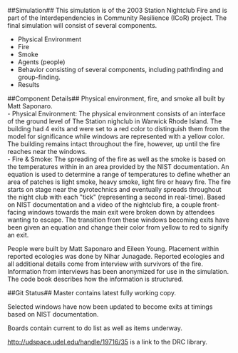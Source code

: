 ##Simulation##
This simulation is of the 2003 Station Nightclub Fire and is part of the Interdependencies in Community Resilience (ICoR) project. The final simulation will consist of several components.

* Physical Environment
* Fire
* Smoke
* Agents (people)
* Behavior consisting of several components, including pathfinding and group-finding.
* Results
 

##Component Details##
Physical environment, fire, and smoke all built by Matt Saponaro.  
  	- Physical Environment: The physical environment consists of an interface of the ground level of The Station nighclub in Warwick Rhode Island. The
	building had 4 exits and were set to a red color to distinguish them from the model for significance while windows are represented with a yellow
	color. The building remains intact throughout the fire, however, up until the fire reaches near the windows.  
  	- Fire & Smoke: The spreading of the fire as well as the smoke is based on the temperatures within in an area provided by the NIST documentation.
	An equation is used to determine a range of temperatures to define whether an area of patches is light smoke, heavy smoke, light fire or heavy fire.
	The fire starts on stage near the pyrotechnics and eventually spreads throughout the night club with each "tick" (representing a second in real-time).
	Based on NIST documentation and a video of the nightclub fire, a couple front-facing windows towards the main exit were broken down by attendees
	wanting to escape. The transition from these windows becoming exits have been given an equation and change their color from yellow to red to signify
	an exit.
	
People were built by Matt Saponaro and Eileen Young. Placement within reported ecologies was done by Nihar Junagade. Reported ecologies and all additional details come from interview with survivors of the fire.
Information from interviews has been anonymized for use in the simulation. The code book describes how the information is structured.

##Git Status##
Master contains latest fully working copy.

Selected windows have now been updated to become exits at timings based on NIST documentation.

Boards contain current to do list as well as items underway.

http://udspace.udel.edu/handle/19716/35 is a link to the DRC library.

